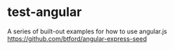 test-angular
============

A series of built-out examples for how to use angular.js 
https://github.com/btford/angular-express-seed
